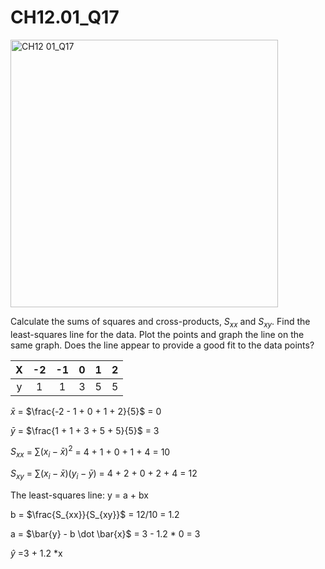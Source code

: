 # CH12.01_Q17 #

<img width="428" alt="CH12 01_Q17" src="https://github.com/user-attachments/assets/227c4085-8b18-4250-9020-00afda9c1408" />

Calculate the sums of squares and cross-products, $S_{xx}$ and $S_{xy}$. Find the least-squares line for the data. Plot the points and graph the line on the same graph. Does the line appear to provide a good fit to the data points?

| X | -2 | -1 | 0 | 1 | 2 |
|:-:|:--:|:--:|:-:|:-:|:-:|
| y |  1 |  1 | 3 | 5 | 5 |

$\bar{x}$ = $\frac{-2 - 1 + 0 + 1 + 2}{5}$ = 0

$\bar{y}$ = $\frac{1 + 1 + 3 + 5 + 5}{5}$ = 3

$S_{xx}$ = $\sum{(x_i-\bar{x})^2}$ = 4 + 1 + 0 + 1 + 4 = 10

$S_{xy}$ = $\sum{(x_i-\bar{x})(y_i-\bar{y})}$ = 4 + 2 + 0 + 2 + 4 = 12

The least-squares line: y = a + bx 

b = $\frac{S_{xx}}{S_{xy}}$ = 12/10 = 1.2

a = $\bar{y} - b \dot \bar{x}$ = 3 - 1.2 * 0 = 3

$\hat{y}$ =3 + 1.2 *x



